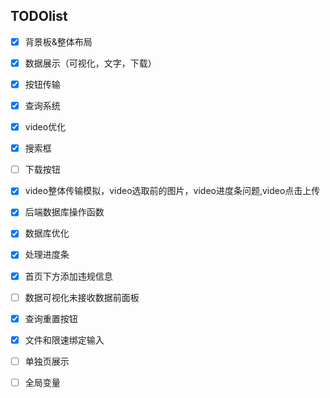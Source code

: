 ## TODOlist
- [x] 背景板&整体布局
- [x] 数据展示（可视化，文字，下载）
- [x] 按钮传输
- [x] 查询系统
- [x] video优化
- [x] 搜索框
- [ ] 下载按钮


- [x] video整体传输模拟，video选取前的图片，video进度条问题,video点击上传
- [x] 后端数据库操作函数
- [x] 数据库优化

- [x] 处理进度条
- [x] 首页下方添加违规信息
- [ ] 数据可视化未接收数据前面板
- [x] 查询重置按钮
- [x] 文件和限速绑定输入

- [ ] 单独页展示
- [ ] 全局变量
